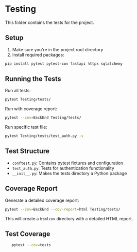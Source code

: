 # Testing

This folder contains the tests for the project.

## Setup

1. Make sure you're in the project root directory
2. Install required packages:
```bash
pip install pytest pytest-cov fastapi httpx sqlalchemy
```

## Running the Tests

Run all tests:
```bash
pytest Testing/tests/
```

Run with coverage report:
```bash
pytest --cov=BackEnd Testing/tests/
```

Run specific test file:
```bash
pytest Testing/tests/test_auth.py -v
```

## Test Structure

- `conftest.py`: Contains pytest fixtures and configuration
- `test_auth.py`: Tests for authentication functionality
- `__init__.py`: Makes the tests directory a Python package

## Coverage Report

Generate a detailed coverage report:
```bash
pytest --cov=BackEnd --cov-report=html Testing/tests/
```

This will create a `htmlcov` directory with a detailed HTML report.

## Test Coverage

```bash
   pytest --cov=tests
